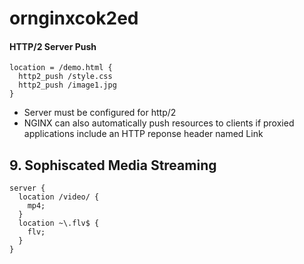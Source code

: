 # ornginxcok2ed

#### HTTP/2 Server Push
```
location = /demo.html {
  http2_push /style.css
  http2_push /image1.jpg
}
```
- Server must be configured for http/2
- NGINX can also automatically push resources to clients if proxied applications include an HTTP reponse
header named Link

## 9. Sophiscated Media Streaming
```
server {
  location /video/ {
    mp4;
  }
  location ~\.flv$ {
    flv;
  }
}
```
